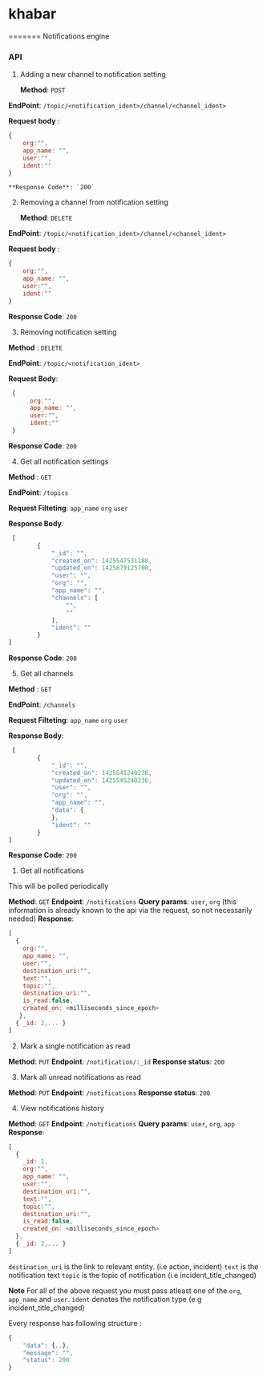 # khabar
=======
Notifications engine

### API

1. Adding a new channel to notification setting

   **Method**: `POST`
   
  **EndPoint**: `/topic/<notification_ident>/channel/<channel_ident>`
  
  **Request body** :
  ```js
 {
      org:"",
      app_name: "",
      user:"",
      ident:""
  }
  ``` 
    **Response Code**: `200`
  
2. Removing a channel from notification setting

   **Method**: `DELETE`

  **EndPoint**: `/topic/<notification_ident>/channel/<channel_ident>`
  
  **Request body** :
  
  ```js
 {
      org:"",
      app_name: "",
      user:"",
      ident:""
  }
  ``` 
  **Response Code**: `200`

3. Removing  notification setting

  **Method** : `DELETE`
 
  **EndPoint**: `/topic/<notification_ident>`
 
  **Request Body**:
 
```js
 {
      org:"",
      app_name: "",
      user:"",
      ident:""
 }
```
  **Response Code**: `200`

4. Get all notification settings

 **Method** : `GET`
 
 **EndPoint**: `/topics`
 
 **Request Filteting**: `app_name` `org` `user`
 
 **Response Body**:
 
```js
 [
        {
            "_id": "",
            "created_on": 1425547531188,
            "updated_on": 1425879125700,
            "user": "",
            "org": "",
            "app_name": "",
            "channels": [
                "",
                ""
            ],
            "ident": ""
        }
]
```
**Response Code**: `200`

5. Get all channels

 **Method** : `GET`
 
 **EndPoint**: `/channels`
 
 **Request Filteting**: `app_name` `org` `user`
 
 **Response Body**:
 
```js
 [
        {
            "_id": "",
            "created_on": 1425545240236,
            "updated_on": 1425545240236,
            "user": "",
            "org": "",
            "app_name": "",
            "data": {
            },
            "ident": ""
        }
]
```
**Response Code**: `200`

1. Get all notifications

  This will be polled periodically 

  **Method**: `GET`
  **Endpoint**: `/notifications`
  **Query params**: `user`, `org` (this information is already known to the api via the request, so not necessarily needed)
  **Response**:
  
  ```js
  [
    {
      org:"",
      app_name: "",
      user:"",
      destination_uri:"",
      text:"",
      topic:"",
      destination_uri:"",
      is_read:false,
      created_on: <milliseconds_since_epoch>
     },
    { _id: 2,... }
  ]
  ```

2. Mark a single notification as read

  **Method**: `PUT`
  **Endpoint**: `/notification/:_id`
  **Response status**: `200`

3. Mark all unread notifications as read

  **Method**: `PUT`
  **Endpoint**: `/notifications`
  **Response status**: `200`

4. View notifications history

  **Method**: `GET`
  **Endpoint**: `/notifications`
  **Query params**: `user`, `org`, `app`
  **Response**:
  
  ```js
  [
    {
      _id: 1,
      org:"",
      app_name: "",
      user:"",
      destination_uri:"",
      text:"",
      topic:"",
      destination_uri:"",
      is_read:false,
      created_on: <milliseconds_since_epoch>
    },
    { _id: 2,... }
  ]
  ```
  
`destination_uri` is  the link to relevant entity. (i.e action, incident)
`text` is the notification text
`topic` is the topic of notification (i.e incident_title_changed)


**Note**
For all of the above request you must pass atleast one of the `org`, `app_name` and `user`.
`ident` denotes the notification type (e.g incident_title_changed)

Every response has following structure :

```js
{
    "data": {..},
    "message": "",
    "status": 200
}
```


